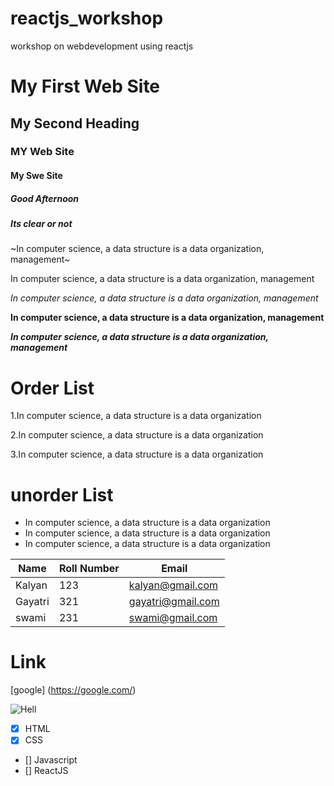 # reactjs_workshop
workshop on webdevelopment using reactjs


# My First Web Site
## My Second Heading
### MY Web Site
#### My Swe Site
##### Good Afternoon
##### Its clear or not

~In computer science, a data structure is a data organization, management~

In computer science, a data structure is a data organization, management

*In computer science, a data structure is a data organization, management*

**In computer science, a data structure is a data organization, management**

***In computer science, a data structure is a data organization, management***

# Order List
1.In computer science, a data structure is a data organization

2.In computer science, a data structure is a data organization

3.In computer science, a data structure is a data organization

# unorder List
- In computer science, a data structure is a data organization
- In computer science, a data structure is a data organization
- In computer science, a data structure is a data organization


| Name | Roll Number | Email |
|------|------------ |-------|
| Kalyan | 123 | kalyan@gmail.com |
| Gayatri | 321 | gayatri@gmail.com |
| swami | 231 | swami@gmail.com |

# Link
[google] (https://google.com/)


![Hell](https://www.google.com/images/branding/googlelogo/1x/googlelogo_color_272x92dp.png)


- [x] HTML
- [x] CSS
- [] Javascript
- [] ReactJS

